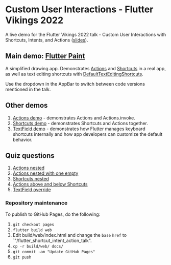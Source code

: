 # Custom User Interactions - Flutter Vikings 2022

A live demo for the Flutter Vikings 2022 talk - Custom User Interactions with Shortcuts, Intents, and Actions ([slides](https://docs.google.com/presentation/d/1hUsKF8Vly72-Phcn7L9ikjJlFYFLUirNt1oGWu_BBSU/edit#slide=id.g147a725c12b_0_20)).

## Main demo: [Flutter Paint](https://github.com/justinmc/flutter_shortcut_intent_action_talk/tree/main/lib/paint_page)

A simplified drawing app.  Demonstrates [Actions](https://master-api.flutter.dev/flutter/widgets/Actions-class.html) and [Shortcuts](https://master-api.flutter.dev/flutter/widgets/Shortcuts-class.html) in a real app, as well as text editing shortcuts with [DefaultTextEditingShortcuts](https://github.com/flutter/flutter/blob/master/packages/flutter/lib/src/widgets/default_text_editing_shortcuts.dart).

Use the dropdown in the AppBar to switch between code versions mentioned in the talk.

## Other demos

  1. [Actions demo](https://github.com/justinmc/flutter_shortcut_intent_action_talk/tree/main/lib/actions_page) - demonstrates Actions and Actions.invoke.
  1. [Shortcuts demo](https://github.com/justinmc/flutter_shortcut_intent_action_talk/tree/main/lib/shortcuts_page) - demonstrates Shortcuts and Actions together.
  1. [TextField demo](https://github.com/justinmc/flutter_shortcut_intent_action_talk/tree/main/lib/text_field_page) - demonstrates how Flutter manages keyboard shortcuts internally and how app developers can customize the default behavior.

## Quiz questions

  1. [Actions nested](https://github.com/justinmc/flutter_shortcut_intent_action_talk/blob/main/lib/quiz_page/quiz_page_actions_nested.dart)
  1. [Actions nested with one empty](https://github.com/justinmc/flutter_shortcut_intent_action_talk/blob/main/lib/quiz_page/quiz_page_actions_nested_empty.dart)
  1. [Shortcuts nested](https://github.com/justinmc/flutter_shortcut_intent_action_talk/blob/main/lib/quiz_page/quiz_page_shortcuts_nested.dart)
  1. [Actions above and below Shortcuts](https://github.com/justinmc/flutter_shortcut_intent_action_talk/blob/main/lib/quiz_page/quiz_page_shortcuts_sandwiched.dart)
  1. [TextField override](https://github.com/justinmc/flutter_shortcut_intent_action_talk/blob/main/lib/quiz_page/quiz_page_text_field.dart)

### Repository maintenance
To publish to GitHub Pages, do the following:

  1. `git checkout pages`
  1. `flutter build web`
  1. Edit build/web/index.html and change the `base` `href` to `"/flutter_shortcut_intent_action_talk".
  1. `cp -r build/web/ docs/`
  1. `git commit -am "Update GitHub Pages"`
  1. `git push`
